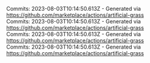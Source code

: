 Commits: 2023-08-03T10:14:50.613Z - Generated via https://github.com/marketplace/actions/artificial-grass
<br>
Commits: 2023-08-03T10:14:50.613Z - Generated via https://github.com/marketplace/actions/artificial-grass
<br>
Commits: 2023-08-03T10:14:50.613Z - Generated via https://github.com/marketplace/actions/artificial-grass
<br>
Commits: 2023-08-03T10:14:50.613Z - Generated via https://github.com/marketplace/actions/artificial-grass
<br>
